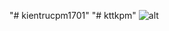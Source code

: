 "# kientrucpm1701" 
"# kttkpm" 
![alt](https://png.pngtree.com/thumb_back/fh260/background/20230511/pngtree-nature-background-sunset-wallpaer-with-beautiful-flower-farms-image_2592160.jpg)
